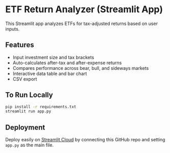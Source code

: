 # ETF Return Analyzer (Streamlit App)

This Streamlit app analyzes ETFs for tax-adjusted returns based on user inputs.

## Features

- Input investment size and tax brackets
- Auto-calculates after-tax and after-expense returns
- Compares performance across bear, bull, and sideways markets
- Interactive data table and bar chart
- CSV export

## To Run Locally

```bash
pip install -r requirements.txt
streamlit run app.py
```

## Deployment

Deploy easily on [Streamlit Cloud](https://streamlit.io/cloud) by connecting this GitHub repo and setting `app.py` as the main file.
